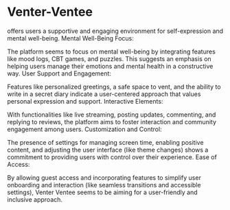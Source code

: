 # Venter-Ventee
offers users a supportive and engaging environment for self-expression and mental well-being.
Mental Well-Being Focus:

The platform seems to focus on mental well-being by integrating features like mood logs, CBT games, and puzzles. This suggests an emphasis on helping users manage their emotions and mental health in a constructive way.
User Support and Engagement:

Features like personalized greetings, a safe space to vent, and the ability to write in a secret diary indicate a user-centered approach that values personal expression and support.
Interactive Elements:

With functionalities like live streaming, posting updates, commenting, and replying to reviews, the platform aims to foster interaction and community engagement among users.
Customization and Control:

The presence of settings for managing screen time, enabling positive content, and adjusting the user interface (like theme changes) shows a commitment to providing users with control over their experience.
Ease of Access:

By allowing guest access and incorporating features to simplify user onboarding and interaction (like seamless transitions and accessible settings), Venter Ventee seems to be aiming for a user-friendly and inclusive approach.
